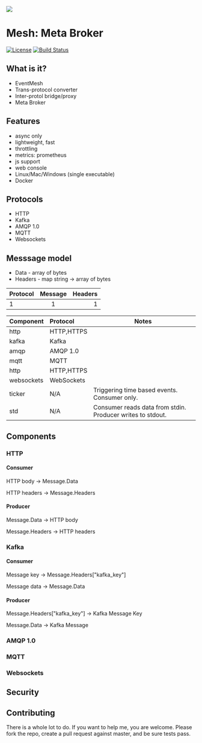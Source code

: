 ![](/Users/przemek/Downloads/connection-icon-19.jpg)

# Mesh: Meta Broker

[![License](https://img.shields.io/badge/license-Apache--2.0-blue.svg)](http://www.apache.org/licenses/LICENSE-2.0)
[![Build Status](https://travis-ci.com/pbudzik/mesh.svg?token=XiaiCfPyy7FWHus4HaHR&branch=master)](https://travis-ci.com/pbudzik/mesh)

## What is it?

* EventMesh
* Trans-protocol converter
* Inter-protol bridge/proxy
* Meta Broker

## Features

* async only
* lightweight, fast
* throttling
* metrics: prometheus
* js support
* web console
* Linux/Mac/Windows (single executable)
* Docker

## Protocols

- HTTP
- Kafka
- AMQP 1.0
- MQTT
- Websockets

## Messsage model 

* Data - array of bytes
* Headers - map string -> array of bytes 

| Protocol      | Message       | Headers  |
| ------------- |:-------------:| -----:|
|1|1|1


| Component      | Protocol       | Notes  |
| ------------- |:-------------| -----|
|http|HTTP,HTTPS| |
|kafka|Kafka| |
|amqp|AMQP 1.0| |
|mqtt|MQTT| |
|http|HTTP,HTTPS| |
|websockets|WebSockets|
|ticker|N/A|Triggering time based events. Consumer only.| 
|std| N/A|Consumer reads data from stdin. Producer writes to stdout.|

## Components

### HTTP

#### Consumer 

HTTP body -> Message.Data

HTTP headers -> Message.Headers

#### Producer

Message.Data -> HTTP body

Message.Headers -> HTTP headers

### Kafka

#### Consumer

Message key -> Message.Headers["kafka_key"]

Message data -> Message.Data 

#### Producer

Message.Headers["kafka_key"] -> Kafka Message Key

Message.Data -> Kafka Message 

### AMQP 1.0

### MQTT

### Websockets

## Security

## Contributing

There is a whole lot to do. If you want to help me, you are welcome. Please fork the repo, create a pull request against master, and be sure tests pass. 